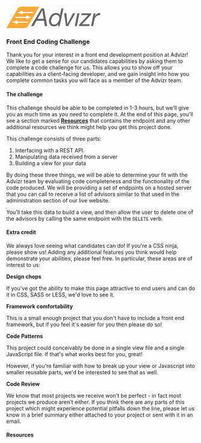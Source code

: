 ![Advizr](img/logo-hires-color.png?raw=true)
### Front End Coding Challenge 

 Thank you for your interest in a front end development position 
 at Advizr!  We like to get a sense for our candidates capabilities
 by asking them to complete a code challenge for us.  This allows
 you to show off your capabilities as a client-facing developer,
 and we gain insight into how you complete common tasks you will
 face as a member of the Advizr team.
 
 #### The challenge
 This challenge should be able to be completed in 1-3 hours, but
 we'll give you as much time as you need to complete it. At the
 end of this page, you'll see a section marked **[Resources](#resources)**
 that contains the endpoint and any other additional resources we
 think might help you get this project done.
 
 This challenge consists of three parts:
 
 1. Interfacing with a REST API.
 1. Manipulating data received from a server
 1. Building a view for your data
 
 By doing these three things, we will be able to determine your 
 fit with the Advizr team by evaluating code completeness and the
 functionality of the code produced.  We will be providing
 a set of endpoints on a hosted server that you can call to 
 receive a list of advisors similar to that used in the
 administration section of our live website.
 
 You'll take this data to build a view, and then allow the user
 to delete one of the advisors by calling the same endpoint
 with the `DELETE` verb.
 
 #### Extra credit
 
 We always love seeing what candidates can do! If you're a CSS
 ninja, please show us! Adding any additional features you think
 would help demonstrate your abilities, please feel free.  In
 particular, these areas are of interest to us:
 
 **Design chops**
   
   If you've got the ability to make this page attractive to
   end users and can do it in CSS, SASS or LESS, we'd love to see it.
 
 **Framework comfortability**
  
   This is a small enough project that you don't have to include
   a front end framework, but if you feel it's easier for you then please do so!
 
 **Code Patterns**
   
   This project could conceivably be done in a single view file
   and a single JavaScript file.  If that's what works best for you,
   great!
   
   However, if you're familiar with how to break up your view or
   Javascript into smaller reusable parts, we'd be interested
   to see that as well.
   
 **Code Review**
 
   We know that most projects we receive won't be perfect - in
   fact most projects we produce aren't either.  If you think
   there are any parts of this project which might experience
   potential pitfalls down the line, please let us know in a
   brief summary either attached to your project or sent with
   it in an email.
   
 #### <a name="resources"></a> Resources
 
 
